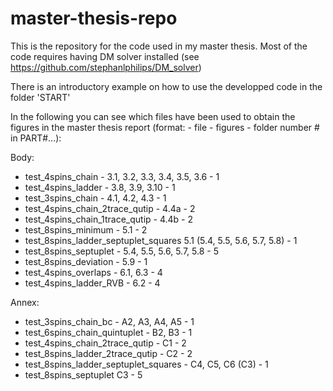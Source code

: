 # master-thesis-repo

This is the repository for the code used in my master thesis.
Most of the code requires having DM solver installed (see https://github.com/stephanlphilips/DM_solver)

There is an introductory example on how to use the developped code in the folder 'START'

In the following you can see which files have been used to obtain the figures in the master thesis report (format: - file - figures - folder number # in PART#...):

Body:

- test_4spins_chain - 3.1, 3.2, 3.3, 3.4, 3.5, 3.6 - 1
- test_4spins_ladder - 3.8, 3.9, 3.10 - 1
- test_3spins_chain - 4.1, 4.2, 4.3 - 1
- test_4spins_chain_2trace_qutip - 4.4a - 2
- test_4spins_chain_1trace_qutip - 4.4b - 2
- test_8spins_minimum - 5.1 - 2
- test_8spins_ladder_septuplet_squares 5.1 (5.4, 5.5, 5.6, 5.7, 5.8) - 1
- test_8spins_septuplet - 5.4, 5.5, 5.6, 5.7, 5.8 - 5
- test_8spins_deviation - 5.9 - 1
- test_4spins_overlaps - 6.1, 6.3 - 4
- test_4spins_ladder_RVB - 6.2 - 4

Annex:


- test_3spins_chain_bc - A2, A3, A4, A5 - 1
- test_6spins_chain_quintuplet - B2, B3 - 1
- test_4spins_chain_2trace_qutip - C1 - 2
- test_8spins_ladder_2trace_qutip - C2 - 2
- test_8spins_ladder_septuplet_squares - C4, C5, C6 (C3) - 1
- test_8spins_septuplet C3 - 5
